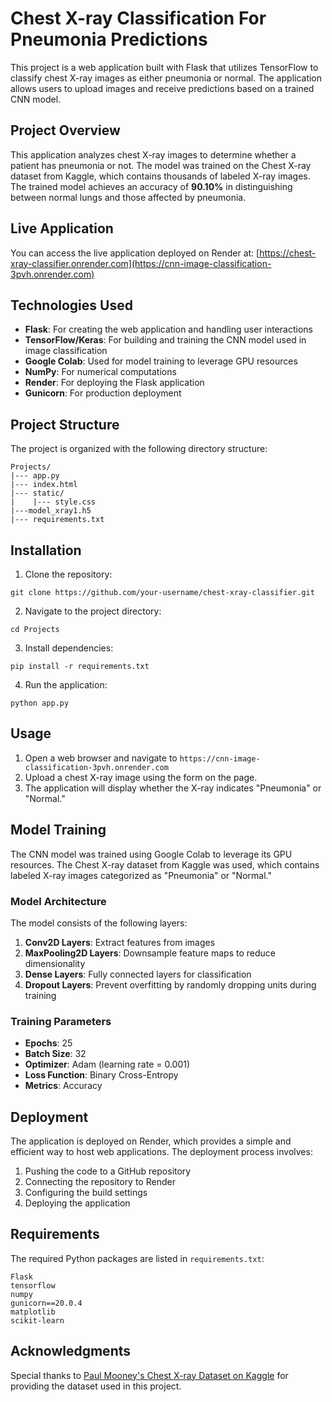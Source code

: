 # Chest X-ray Classification For Pneumonia Predictions

This project is a web application built with Flask that utilizes TensorFlow to classify chest X-ray images as either pneumonia or normal. The application allows users to upload images and receive predictions based on a trained CNN model.

## Project Overview

This application analyzes chest X-ray images to determine whether a patient has pneumonia or not. The model was trained on the Chest X-ray dataset from Kaggle, which contains thousands of labeled X-ray images. The trained model achieves an accuracy of **90.10%** in distinguishing between normal lungs and those affected by pneumonia.

## Live Application

You can access the live application deployed on Render at:
[https://chest-xray-classifier.onrender.com](https://cnn-image-classification-3pvh.onrender.com)

## Technologies Used

- **Flask**: For creating the web application and handling user interactions
- **TensorFlow/Keras**: For building and training the CNN model used in image classification
- **Google Colab**: Used for model training to leverage GPU resources
- **NumPy**: For numerical computations
- **Render**: For deploying the Flask application
- **Gunicorn**: For production deployment


## Project Structure

The project is organized with the following directory structure:

```
Projects/
|--- app.py
|--- index.html
|--- static/
|    |--- style.css
|---model_xray1.h5
|--- requirements.txt
```


## Installation

1. Clone the repository:

```
git clone https://github.com/your-username/chest-xray-classifier.git
```

2. Navigate to the project directory:

```
cd Projects
```

3. Install dependencies:

```
pip install -r requirements.txt
```

4. Run the application:

```
python app.py
```


## Usage

1. Open a web browser and navigate to `https://cnn-image-classification-3pvh.onrender.com`
2. Upload a chest X-ray image using the form on the page.
3. The application will display whether the X-ray indicates "Pneumonia" or "Normal."

## Model Training

The CNN model was trained using Google Colab to leverage its GPU resources. The Chest X-ray dataset from Kaggle was used, which contains labeled X-ray images categorized as "Pneumonia" or "Normal."

### Model Architecture

The model consists of the following layers:

1. **Conv2D Layers**: Extract features from images
2. **MaxPooling2D Layers**: Downsample feature maps to reduce dimensionality
3. **Dense Layers**: Fully connected layers for classification
4. **Dropout Layers**: Prevent overfitting by randomly dropping units during training

### Training Parameters

- **Epochs**: 25
- **Batch Size**: 32
- **Optimizer**: Adam (learning rate = 0.001)
- **Loss Function**: Binary Cross-Entropy
- **Metrics**: Accuracy


## Deployment

The application is deployed on Render, which provides a simple and efficient way to host web applications. The deployment process involves:

1. Pushing the code to a GitHub repository
2. Connecting the repository to Render
3. Configuring the build settings
4. Deploying the application

## Requirements

The required Python packages are listed in `requirements.txt`:

```
Flask
tensorflow
numpy
gunicorn==20.0.4
matplotlib
scikit-learn

```
## Acknowledgments

Special thanks to [Paul Mooney's Chest X-ray Dataset on Kaggle](https://www.kaggle.com/paultimothymooney/chest-xray-pneumonia) for providing the dataset used in this project.



